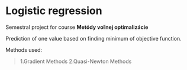 # Logistic regression 

Semestral project for course **Metódy voľnej optimalizácie**

Prediction of one value based on finding minimum of objective function.

Methods used:
>1.Gradient Methods
>2.Quasi-Newton Methods




